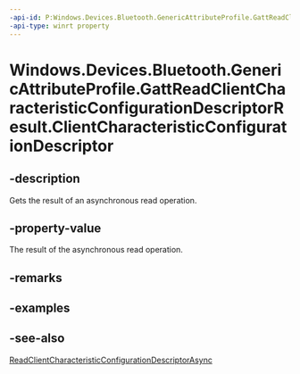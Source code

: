 ----api-id: P:Windows.Devices.Bluetooth.GenericAttributeProfile.GattReadClientCharacteristicConfigurationDescriptorResult.ClientCharacteristicConfigurationDescriptor
-api-type: winrt property
---<!-- Property syntaxpublic Windows.Devices.Bluetooth.GenericAttributeProfile.GattClientCharacteristicConfigurationDescriptorValue ClientCharacteristicConfigurationDescriptor { get; }--># Windows.Devices.Bluetooth.GenericAttributeProfile.GattReadClientCharacteristicConfigurationDescriptorResult.ClientCharacteristicConfigurationDescriptor## -descriptionGets the result of an asynchronous read operation.## -property-valueThe result of the asynchronous read operation.## -remarks## -examples## -see-also[ReadClientCharacteristicConfigurationDescriptorAsync](gattcharacteristic_readclientcharacteristicconfigurationdescriptorasync.md)